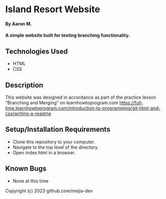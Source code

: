 # Island Resort Website

#### By Aaron M.

#### A simple website built for testing branching functionality.

## Technologies Used

* HTML
* CSS

## Description

This website was designed in accordance as part of the practice lesson "Branching and Merging" on learnhowtoprogram.com
https://full-time.learnhowtoprogram.com/introduction-to-programming/git-html-and-css/writing-a-readme

## Setup/Installation Requirements

* Clone this repository to your computer.
* Navigate to the top level of the directory.
* Open index.html in a browser.

## Known Bugs

* None at this time


Copyright (c) 2023 github.com/mejia-dev